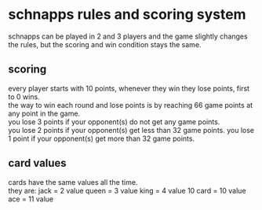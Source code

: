 # schnapps rules and scoring system

schnapps can be played in 2 and 3 players and the game slightly changes the rules, but the scoring and win condition stays the same.

## scoring 
every player starts with 10 points, whenever they win they lose points, first to 0 wins.  
the way to win each round and lose points is by reaching 66 game points at any point in the game.  
you lose 3 points if your opponent(s) do not get any game points.  
you lose 2 points if your opponent(s) get less than 32 game points.
you lose 1 point if your opponent(s) get more than 32 game points.

## card values
cards have the same values all the time.  
they are:
    jack = 2 value
    queen = 3 value
    king = 4 value
    10 card = 10 value
    ace = 11 value
